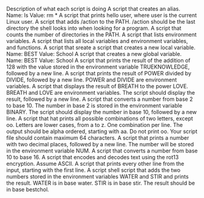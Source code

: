 Description of what each script is doing
A script that creates an alias. Name: ls Value: rm *
A script that prints hello user, where user is the current Linux user.
A script that adds /action to the PATH. /action should be the last directory the shell looks into when looking for a program.
A script that counts the number of directories in the PATH.
A script that lists environment variables.
A script that lists all local variables and environment variables, and functions.
A script that sreate a script that creates a new local variable. Name: BEST Value: School
A script that creates a new global variable. Name: BEST Value: School
A script that prints the result of the addition of 128 with the value stored in the environment variable TRUEKNOWLEDGE, followed by a new line.
A script that prints the result of POWER divided by DIVIDE, followed by a new line. POWER and DIVIDE are environment variables.
A script that displays the result of BREATH to the power LOVE. BREATH and LOVE are environment variables. The script should display the result, followed by a new line.
A script that converts a number from base 2 to base 10. The number in base 2 is stored in the environment variable BINARY. The script should display the number in base 10, followed by a new line.
A script that hat prints all possible combinations of two letters, except oo.
Letters are lower cases, from a to z. One combination per line. The output should be alpha ordered, starting with aa. Do not print oo. Your script file should contain maximum 64 characters.
A script that prints a number with two decimal places, followed by a new line. The number will be stored in the environment variable NUM.
A script that converts a number from base 10 to base 16.
A script that encodes and decodes text using the rot13 encryption. Assume ASCII.
A script that prints every other line from the input, starting with the first line.
A script shell script that adds the two numbers stored in the environment variables WATER and STIR and prints the result. WATER is in base water. STIR is in base stir. The result should be in base bestchol.
